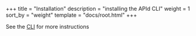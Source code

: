 +++
title = "Installation"
description = "installing the APId CLI"
weight = 1
sort_by = "weight"
template = "docs/root.html"
+++

See the [CLI](cli) for more instructions